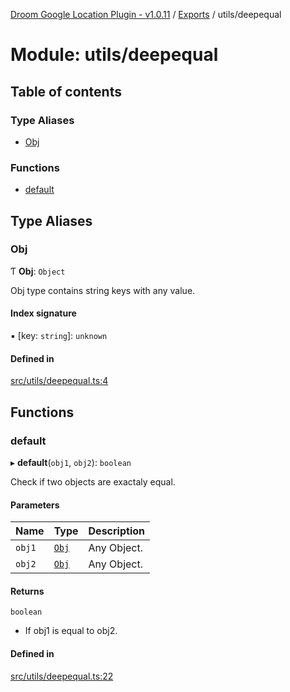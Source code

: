 [Droom Google Location Plugin - v1.0.11](../README.md) / [Exports](../modules.md) / utils/deepequal

# Module: utils/deepequal

## Table of contents

### Type Aliases

- [Obj](utils_deepequal.md#obj)

### Functions

- [default](utils_deepequal.md#default)

## Type Aliases

### Obj

Ƭ **Obj**: `Object`

Obj type contains string keys with any value.

#### Index signature

▪ [key: `string`]: `unknown`

#### Defined in

[src/utils/deepequal.ts:4](https://github.com/hitendrarao/location/blob/31fbd1f/src/utils/deepequal.ts#L4)

## Functions

### default

▸ **default**(`obj1`, `obj2`): `boolean`

Check if two objects are exactaly equal.

#### Parameters

| Name | Type | Description |
| :------ | :------ | :------ |
| `obj1` | [`Obj`](utils_deepequal.md#obj) | Any Object. |
| `obj2` | [`Obj`](utils_deepequal.md#obj) | Any Object. |

#### Returns

`boolean`

- If obj1 is equal to obj2.

#### Defined in

[src/utils/deepequal.ts:22](https://github.com/hitendrarao/location/blob/31fbd1f/src/utils/deepequal.ts#L22)
